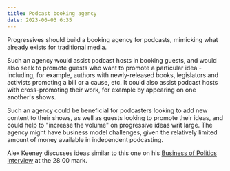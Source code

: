 ```yaml
---
title: Podcast booking agency
date: 2023-06-03 6:35
---
```


Progressives should build a booking agency for podcasts, mimicking what already exists for traditional media.

Such an agency would assist podcast hosts in booking guests, and would also seek to promote guests who want to promote a particular idea - including, for example, authors with newly-released books, legislators and activists promoting a bill or a cause, etc. It could also assist podcast hosts with cross-promoting their work, for example by appearing on one another's shows.

Such an agency could be beneficial for podcasters looking to add new content to their shows, as well as guests looking to promote their ideas, and could help to "increase the volume" on progressive ideas writ large. The agency might have business model challenges, given the relatively limited amount of money available in independent podcasting.

Alex Keeney discusses ideas similar to this one on his [Business of Politics interview](https://podcast.startupcaucus.com/1833138/11567904-inside-the-world-of-political-prediction-markets-alex-keeney-star-spangled-gamblers) at the 28:00 mark.